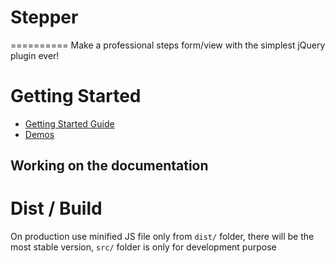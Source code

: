 # Stepper
==========
Make a professional steps form/view with the simplest jQuery plugin ever!


# Getting Started
  * [Getting Started Guide](https://github.com/menayou6/Stepper)
  * [Demos](https://github.com/menayou6/Stepper)

  ## Working on the documentation

# Dist / Build

On production use minified JS file only from `dist/` folder, there will be the most stable version, `src/` folder is only for development purpose
